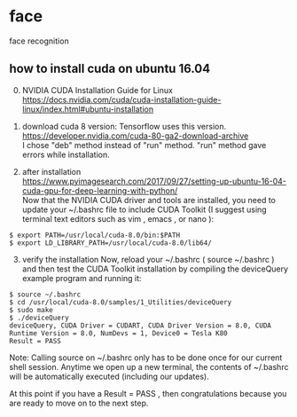 # face
face recognition

## how to install cuda on ubuntu 16.04
0. NVIDIA CUDA Installation Guide for Linux  
https://docs.nvidia.com/cuda/cuda-installation-guide-linux/index.html#ubuntu-installation

1. download cuda 8 version: Tensorflow uses this version.  
https://developer.nvidia.com/cuda-80-ga2-download-archive  
I chose "deb" method instead of "run" method. "run" method gave errors while installation.

2. after installation  
https://www.pyimagesearch.com/2017/09/27/setting-up-ubuntu-16-04-cuda-gpu-for-deep-learning-with-python/  
Now that the NVIDIA CUDA driver and tools are installed, you need to update your ~/.bashrc  file to include CUDA Toolkit (I suggest using terminal text editors such as vim , emacs , or  nano ):
```
$ export PATH=/usr/local/cuda-8.0/bin:$PATH
$ export LD_LIBRARY_PATH=/usr/local/cuda-8.0/lib64/
```
3. verify the installation
Now, reload your ~/.bashrc  ( source ~/.bashrc ) and then test the CUDA Toolkit installation by compiling the deviceQuery  example program and running it:
```
$ source ~/.bashrc
$ cd /usr/local/cuda-8.0/samples/1_Utilities/deviceQuery
$ sudo make
$ ./deviceQuery
deviceQuery, CUDA Driver = CUDART, CUDA Driver Version = 8.0, CUDA Runtime Version = 8.0, NumDevs = 1, Device0 = Tesla K80
Result = PASS
```
Note: Calling source on ~/.bashrc only has to be done once for our current shell session. Anytime we open up a new terminal, the contents of ~/.bashrc  will be automatically executed (including our updates).

At this point if you have a Result = PASS , then congratulations because you are ready to move on to the next step.

